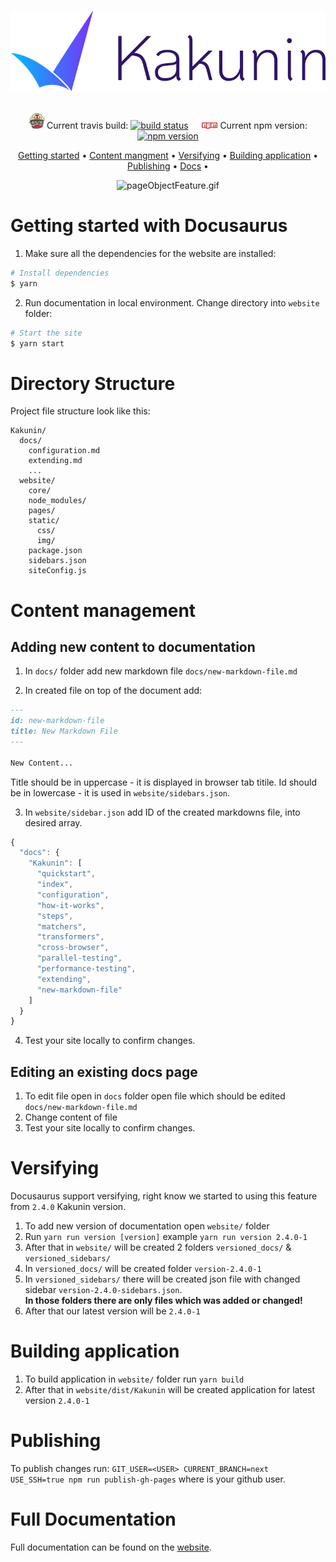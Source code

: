 <h1>
  <p align="center">
    <img src="../data/kakunin_logo.png" alt="kakunin.png" width="550"/>
  </p>
</h1>

<p align="center">
   <img src="../data/travis.png" alt="travis.png" width="25" />
   Current travis build:
   <a href="https://travis-ci.org/TheSoftwareHouse/Kakunin"><img src="https://travis-ci.org/TheSoftwareHouse/Kakunin.svg?branch=master" alt="build status" height="18"></a>
  &emsp;
  <img src="../data/npm.png" alt="npm.png" width="25"/> 
  Current npm version:
  <a href="https://badge.fury.io/js/kakunin"><img src="https://badge.fury.io/js/kakunin.svg" alt="npm version" height="18"></a>
</p>

<p align="center">
  <a href="#getting-started-with-docusaurus">Getting started</a> •
  <a href="#content-management">Content mangment</a> •
  <a href="#versifying">Versifying</a> •
  <a href="#building-application">Building application</a> •
  <a href="#publishing">Publishing</a> •  
  <a href="#full-documentation">Docs</a> •
</p>

<p align="center">
     <img src="../data/pageObjectFeature.gif" alt="pageObjectFeature.gif"/>
</p>

<h1>
</h1>

# Getting started with Docusaurus

1. Make sure all the dependencies for the website are installed:

```sh
# Install dependencies
$ yarn
```
2. Run documentation in local environment. Change directory into `website` folder:

```sh
# Start the site
$ yarn start
```

# Directory Structure

Project file structure look like this:

```
Kakunin/
  docs/
    configuration.md
    extending.md
    ...
  website/
    core/
    node_modules/
    pages/
    static/
      css/
      img/
    package.json
    sidebars.json
    siteConfig.js
```

# Content management
## Adding new content to documentation

1. In `docs/` folder add new markdown file `docs/new-markdown-file.md`

2. In created file on top of the document add:

```markdown
---
id: new-markdown-file
title: New Markdown File
---

New Content...
```
 
Title should be in uppercase - it is displayed in browser tab titile.
Id should be in lowercase - it is used in `website/sidebars.json`.

3. In `website/sidebar.json` add ID of the created markdowns file, into desired array. 

```javascript
{
  "docs": {
    "Kakunin": [
      "quickstart",
      "index",
      "configuration",
      "how-it-works",
      "steps",
      "matchers",
      "transformers",
      "cross-browser",
      "parallel-testing",
      "performance-testing",
      "extending",
      "new-markdown-file"
    ]
  }
}

```

4. Test your site locally to confirm changes.  


## Editing an existing docs page

1. To edit file open in `docs` folder open file which should be edited `docs/new-markdown-file.md`
2. Change content of file
3. Test your site locally to confirm changes.  

# Versifying

Docusaurus support versifying, right know we started to using this feature from  `2.4.0` Kakunin version.

1. To add new version of documentation open `website/` folder
2. Run `yarn run version [version]` example `yarn run version 2.4.0-1`
3. After that in `website/` will be created 2 folders `versioned_docs/` & `versioned_sidebars/`
4. In `versioned_docs/` will be created folder `version-2.4.0-1` 
5. In `versioned_sidebars/` there will be created json file with changed sidebar `version-2.4.0-sidebars.json`.  
**In those folders there are only files which was added or changed!**
6. After that our latest version will be `2.4.0-1`

# Building application

1. To build application in `website/` folder run `yarn build` 
2. After that in `website/dist/Kakunin` will be created application for latest version `2.4.0-1`

# Publishing

To publish changes run: `GIT_USER=<USER> CURRENT_BRANCH=next USE_SSH=true npm run publish-gh-pages` where <USER> is your github user.

# Full Documentation

Full documentation can be found on the [website](https://docusaurus.io/).
